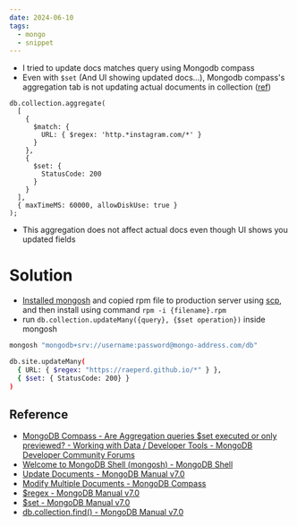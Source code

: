 ```yaml
---
date: 2024-06-10
tags:
  - mongo
  - snippet
---
```

- I tried to update docs matches query using Mongodb compass
- Even with `$set` (And UI showing updated docs...), Mongodb compass's aggregation tab is not updating actual documents in collection ([ref](https://www.mongodb.com/community/forums/t/mongodb-compass-are-aggregation-queries-set-executed-or-only-previewed/163821/6)) 

```shell
db.collection.aggregate(
  [
    {
      $match: {
        URL: { $regex: 'http.*instagram.com/*' }
      }
    },
    {
      $set: {
	    StatusCode: 200
      }
    }
  ],
  { maxTimeMS: 60000, allowDiskUse: true }
);
```
- This aggregation does not affect actual docs even though UI shows you updated fields

# Solution
- [Installed mongosh](https://www.mongodb.com/try/download/shell) and copied rpm file to production server using [scp](How%20to%20copy%20a%20file%20from%20a%20remote%20server%20to%20a%20local%20machine.md), and then install using command `rpm -i {filename}.rpm`
- run `db.collection.updateMany({query}, {$set operation})` inside mongosh

```sh
mongosh "mongodb+srv://username:password@mongo-address.com/db"
```

```sh
db.site.updateMany(
  { URL: { $regex: "https://raeperd.github.io/*" } },
  { $set: { StatusCode: 200} }
)
```

## Reference
- [MongoDB Compass - Are Aggregation queries $set executed or only previewed? - Working with Data / Developer Tools - MongoDB Developer Community Forums](https://www.mongodb.com/community/forums/t/mongodb-compass-are-aggregation-queries-set-executed-or-only-previewed/163821/5)
- [Welcome to MongoDB Shell (mongosh) - MongoDB Shell](https://www.mongodb.com/docs/mongodb-shell/)
- [Update Documents - MongoDB Manual v7.0](https://www.mongodb.com/docs/manual/tutorial/update-documents/)
- [Modify Multiple Documents - MongoDB Compass](https://www.mongodb.com/docs/compass/current/documents/modify-multiple/)
- [$regex - MongoDB Manual v7.0](https://www.mongodb.com/docs/manual/reference/operator/query/regex/)
- [$set - MongoDB Manual v7.0](https://www.mongodb.com/docs/manual/reference/operator/update/set/#mongodb-update-up.-set)
- [db.collection.find() - MongoDB Manual v7.0](https://www.mongodb.com/docs/manual/reference/method/db.collection.find/#mongodb-method-db.collection.find)